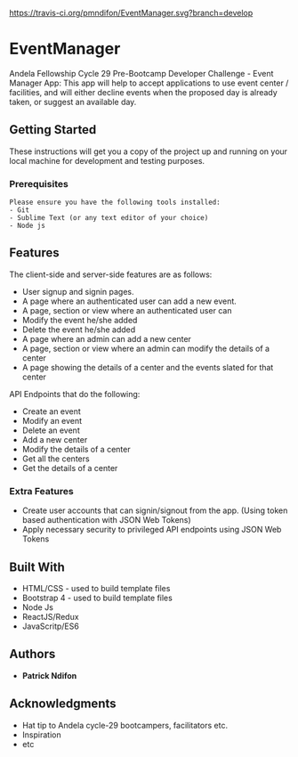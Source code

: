 https://travis-ci.org/pmndifon/EventManager.svg?branch=develop

# EventManager
Andela Fellowship Cycle 29 Pre-Bootcamp Developer Challenge - Event Manager App: This app will help to accept applications to use event center / facilities, and will either decline events when the proposed day is already taken, or suggest an available day.

## Getting Started

These instructions will get you a copy of the project up and running on your local machine for development and testing purposes.

### Prerequisites

```
Please ensure you have the following tools installed:
- Git
- Sublime Text (or any text editor of your choice)
- Node js
```

## Features

The client-side and server-side features are as follows:
- User signup and signin pages.
- A page where an authenticated user can add a new event.
- A page, section or view where an authenticated user can
- Modify the event he/she added
- Delete the event he/she added
- A page where an admin can add a new center
- A page, section or view where an admin can modify the details of a center
- A page showing the details of a center and the events slated for that center

API Endpoints that do the following: 
- Create an event
- Modify an event
 - Delete an event
- Add a new center
- Modify the details of a center
- Get all the centers
- Get the details of a center

### Extra Features
- Create user accounts that can signin/signout from the app. (Using token based authentication with JSON Web Tokens)
- Apply necessary security to privileged API endpoints using JSON Web Tokens

## Built With

* HTML/CSS - used to build template files
* Bootstrap 4 - used to build template files
* Node Js
* ReactJS/Redux
* JavaScritp/ES6

## Authors

* **Patrick Ndifon**

## Acknowledgments

* Hat tip to Andela cycle-29 bootcampers, facilitators etc.
* Inspiration
* etc
